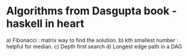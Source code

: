 # Algorithms from Dasgupta book - haskell in heart

a) Fibonacci : matrix way to find the solution.
b) kth smallest number : helpful for median.
c) Depth first search
d) Longest edge path in a DAG